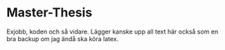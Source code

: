 # Master-Thesis
Exjobb, koden och så vidare. Lägger kanske upp all text här också som en bra backup om jag ändå ska köra latex.
